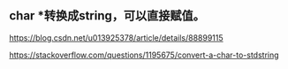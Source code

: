 ## char *转换成string，可以直接赋值。

https://blog.csdn.net/u013925378/article/details/88899115

https://stackoverflow.com/questions/1195675/convert-a-char-to-stdstring